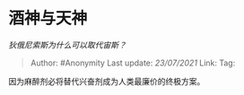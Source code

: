 # 酒神与天神
*狄俄尼索斯为什么可以取代宙斯？*

> Author: #Anonymity
> Last update: *23/07/2021*
> Link:
> Tag:

因为麻醉剂必将替代兴奋剂成为人类最廉价的终极方案。
